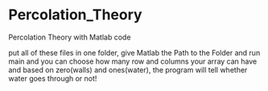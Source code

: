 # Percolation_Theory
Percolation Theory with Matlab code

put all of these files in one folder, give Matlab the Path to the Folder and run main and you can choose how many row and columns your array can have and based on zero(walls) and ones(water), the program will tell whether water goes through or not!
